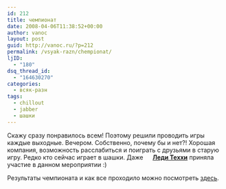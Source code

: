 ```yaml
---
id: 212
title: чемпионат
date: 2008-04-06T11:38:52+00:00
author: vanoc
layout: post
guid: http://vanoc.ru/?p=212
permalink: /vsyak-razn/chempionat/
ljID:
  - "180"
dsq_thread_id:
  - "164630270"
categories:
  - всяк-разн
tags:
  - chillout
  - jabber
  - шашки
---
```

Скажу сразу понравилось всем! Поэтому решили проводить игры каждые выходные. Вечером. Собственно, почему бы и нет?! Хорошая компания, возможность расслабиться и поиграть с друзьями в старую игру. Редко кто сейчас играет в шашки. Даже [<img class="ContextualPopup" style="border: 0pt none; vertical-align: bottom; padding-right: 1px;" src="http://stat.livejournal.com/img/userinfo.gif" alt="" width="17" height="17" />**Леди Теххи**](http://lady-tehhi-666.livejournal.com/) приняла участие в данном мероприятии :)

Результаты чемпионата и как все проходило можно посмотреть <a href="http://the1st.net.ru/index.php?go=1&act=show_message&id_message=8" target="_blank">здесь</a>.